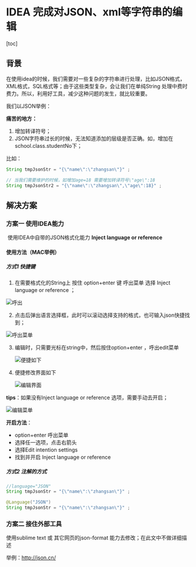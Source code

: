 # IDEA 完成对JSON、xml等字符串的编辑

[toc]

## 背景

在使用idea的时候，我们需要对一些复杂的字符串进行处理，比如JSON格式，XML格式，SQL格式等；由于这些类型复杂，会让我们在单纯String 处理中费时费力。所以，利用好工具，减少这种问题的发生，就比较重要。

我们以JSON举例：

**痛苦的地方：**

1. 增加转译符号；
2. JSON字符串过长的时候，无法知道添加的层级是否正确。如，增加在school.class.studentNo下；

比如：

```java
String tmpJsonStr = "{\"name\":\"zhangsan\"}" ;

// 当我们需要维护的时候，如增加age=18 需要增加转译符号\"age\":18
String tmpJsonStr2 = "{\"name\":\"zhangsan\",\"age\":18}" ;
```



## 解决方案

### 方案一 使用IDEA能力

​	使用IDEA中自带的JSON格式化能力 **Inject language or reference**

#### 使用方法（MAC举例）

##### 方式1 快捷键

1. 在需要格式化的String上 按住 option+enter 键 呼出菜单 选择 Inject language or reference ；

![呼出](https://cdn.jsdelivr.net/gh/yangbao93/pic@main/Documents/1611111872583-1611111872521.png)

2. 点击后弹出语言选择框，此时可以滚动选择支持的格式，也可输入json快捷找到；

![呼出菜单](https://cdn.jsdelivr.net/gh/yangbao93/pic@main/Documents/1611112243463-1611112243461.png)

3. 编辑时，只需要光标在string中，然后按住option+enter ，呼出edit菜单

   ![便捷如下](https://cdn.jsdelivr.net/gh/yangbao93/pic@main/Documents/1611112592320-1611112592316.png)

4. 便捷修改界面如下

   ![编辑界面](https://cdn.jsdelivr.net/gh/yangbao93/pic@main/Documents/1611112639684-1611112639678.png)

**tips**：如果没有Inject language or reference 选项，需要手动去开启；

<img src="https://cdn.jsdelivr.net/gh/yangbao93/pic@main/Documents/1611112765161-1611112765157.png" alt="编辑菜单" style="zoom:100%;" />

**开启方法**：

- option+enter 呼出菜单 
- 选择任一选项，点击右箭头
- 选择Edit intention settings
- 找到并开启 Inject language or reference



##### 方式2  注解的方式

```java
//language="JSON"
String tmpJsonStr = "{\"name\":\"zhangsan\"}" ;

@Language("JSON")
String tmpJsonStr = "{\"name\":\"zhangsan\"}" ;
```



### 方案二 接住外部工具

使用sublime text 或 其它网页的json-format 能力去修改；在此文中不做详细描述

举例：http://json.cn/

### 